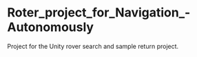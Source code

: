 # Roter_project_for_Navigation_-Autonomously
Project for the Unity rover search and sample return project.
